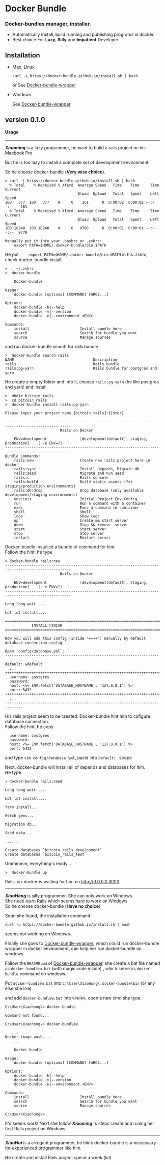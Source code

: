# Docker Bundle
### Docker-bundles manager, installer.

* Automatically install, build running and publishing programs in docker.
*  Best choice For **Lazy**, **Silly** and **Impatient** Developer

## Installation
* Mac, Linux
	```
	curl -L https://docker-bundle.github.io/install.sh | bash
	```
	or  See [Docker-bundle-wrapper](https://github.com/docker-bundle/docker-bundle-wrapper)
* Windows  

	See [Docker-bundle-wrapper](https://github.com/docker-bundle/docker-bundle-wrapper)


## version 0.1.0

####  Usage

***

***Xiaoming*** is a lazy programmer, he want to build a rails project on his Macbook Pro

But he is too lazy to install  a complete set of development environment.

So he choose docker-bundle (**Very wise choice**). 

```
> curl -L https://docker-bundle.github.io/install.sh | bash
  % Total    % Received % Xferd  Average Speed   Time    Time     Time  Current
                                 Dload  Upload   Total   Spent    Left  Speed
100   377  100   377    0     0    161      0  0:00:02  0:00:02 --:--:--   161
  % Total    % Received % Xferd  Average Speed   Time    Time     Time  Current
                                 Dload  Upload   Total   Spent    Left  Speed
100 18248  100 18248    0     0   9780      0  0:00:01  0:00:01 --:--:--  9779

Manually put it into your .bashrc or .zshrc:
    export PATH=$HOME/.docker-bundle/bin:$PATH
```
He put `    export PATH=$HOME/.docker-bundle/bin:$PATH` in his .zshrc, check docker-bundle install   

```
>  . ~/.zshrc
>  docker-bundle

    Docker-bundle

Usage:
    docker-bundle [options] [COMMAND] [ARGS...]

Options:
    docker-bundle -h|--help
    docker-bundle -v|--version
    docker-bundle -e|--environment <ENV>

Commands:
    install                       Install bundle here
    search                        Search for bundle you want
    source                        Manage sources
```

and run docker-bundle search for rails bundle
```
>  docker-bundle search rails
NAME                                    Description
rails                                   Rails bundle
rails:pg-yarn                           Rails bundle for postgres and yarn
```
He create a empty folder and into it, choose  `rails:pg-yarn` (he like postgres and yarn) and install, 
```
>  mkdir bitcoin_rails
>  cd bitcoin_rails 
>  docker-bundle install rails:pg-yarn
   ...
Please input your project name [bitcoin_rails]:[Enter]

----------------------------------------------------------------------------------------------------
                         Rails on Docker

    ENV=development               [development(default), staging, production]    ( -e ENV=?)
----------------------------------------------------------------------------------------------------
Bundle Commands:
    rails:new                     Create new rails project here in docker
    rails:sync                    Install depends, Migrate db
    rails:seed                    Migrate and Run seed
    rails:c                       Rails console
    rails:build                   Build static assets (for staging/production environments)
    rails:db:drop                 Drop database (only available development/staging environments)
    env:init                      Initial Project Env Config
    run                           Run a command with a container
    exec                          Exec a command in container
    shell                         Shell
    logs                          Show logs
    up                            Create && start server
    down                          Stop && remove  server
    start                         Start server
    stop                          Stop server
    restart                       Restart server
```
Docker-bundle installed a bundle of command for him.  
Follow the hint, he type
```
> docker-bundle rails:new
----------------------------------------------------------------------------------------------------
                         Rails on Docker

    ENV=development               [development(default), staging, production]    ( -e ENV=?)
----------------------------------------------------------------------------------------------------

Long long wait.....

Lot lot install....

=============================================================================================
            INSTALL FINISH
=============================================================================================

Now you will add this config (inside '++++') manually by default database connection config

Open `config/database.yml`:
------------------------------------------------------------------------------
default: &default
  ...
++++++++++++++++++++++++++++++++++++++++++++++++++++++++++++++++++++++++++++++
  username: postgres
  password:
  host: <%= ENV.fetch('DATABASE_HOSTNAME', '127.0.0.1') %>
  port: 5432
++++++++++++++++++++++++++++++++++++++++++++++++++++++++++++++++++++++++++++++
  ...
------------------------------------------------------------------------------
```
His rails project seem to be created. Docker-bundle hint him to cofigure database connection.   
Follow the hint, he copy 
```
  username: postgres
  password:
  host: <%= ENV.fetch('DATABASE_HOSTNAME', '127.0.0.1') %>
  port: 5432
```
and type `vim config/database.yml`, paste into `default: ` scope

Next,  docker-bundle will install all of depends and databases for him.   
He type:
```
> docker-bundle rails:seed

Long long wait.....

Lot lot install....

Yarn install...

Fetch gems...

Migration db...

Seed data...

......

Create databases `bitcoin_rails_development`
Create databases `bitcoin_rails_test`
```
Ummmmm, everything's ready...

```
>  docker-bundle up
```
Rails-on-docker is waiting for him on http://0.0.0.0:3000   

---

***XiaoHong*** is silly programmer. She can only work on Windows.  
She need learn Rails which seems hard to work on Windows.  
So he choose docker-bundle (**Have no choice**).   

Soon she found, the installation command
```
curl -L https://docker-bundle.github.io/install.sh | bash
```
seems not working on Windows.  

FInally she goes to [Docker-bundle-wrapper](https://github.com/docker-bundle/docker-bundle-wrapper), which could run docker-bundle wrapper in docker environment, can help her run docker-bundle on windows.   

Follow the `README.md` of   [Docker-bundle-wrapper](https://github.com/docker-bundle/docker-bundle-wrapper), she create a bat file  named as `docker-bundlew.bat` (with magic code inside) , which serve as `docker-bundle` command on windows.

 Put `docker-bundlew.bat` into `C:\User\Xiaohong\.docker-bundle\bin`   (or any else she like)

and add `docker-bundlew.bat` into `%PATH%`, open a new cmd she  type
```
C:\User\Xiaohong\> docker-bundle

Command not found...

C:\User\Xiaohong\> docker-bundlew

   ...
Docker image push....
   ...

    Docker-bundle

Usage:
    docker-bundle [options] [COMMAND] [ARGS...]

Options:
    docker-bundle -h|--help
    docker-bundle -v|--version
    docker-bundle -e|--environment <ENV>

Commands:
    install                       Install bundle here
    search                        Search for bundle you want
    source                        Manage sources

C:\User\Xiaohong\>
```
It's seems work!  Next she follow ***Xiaoming*** 's steps create and runing her first Rails project on Windows.

---
***XiaoHui*** is a arrogant programmer, he think docker-bundle is unnecessary for experienced programmer like him.

He create and install Rails project spend a week.(lol)
